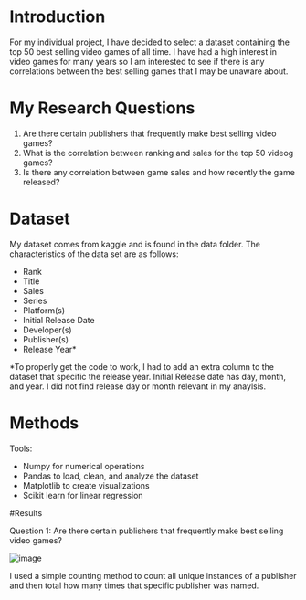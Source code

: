 # Introduction

For my individual project, I have decided to select a dataset containing the top 50 best selling video games of all time. I have had a high interest in video games for many years so I am interested to see if there is any correlations between the best selling games that I may be unaware about. 

# My Research Questions

1. Are there certain publishers that frequently make best selling video games?
2. What is the correlation between ranking and sales for the top 50 videog games?
3. Is there any correlation between game sales and how recently the game released?

# Dataset

My dataset comes from kaggle and is found in the data folder. The characteristics of the data set are as follows:

- Rank
- Title
- Sales
- Series
- Platform(s)
- Initial Release Date
- Developer(s)
- Publisher(s)
- Release Year*
  
*To properly get the code to work, I had to add an extra column to the dataset that specific the release year. Initial Release date has day, month, and year. I did not find release day or month relevant in my anaylsis.

# Methods

Tools:

- Numpy for numerical operations
- Pandas to load, clean, and analyze the dataset
- Matplotlib to create visualizations
- Scikit learn for linear regression

#Results

Question 1: Are there certain publishers that frequently make best selling video games?

![image](https://github.com/jonahfiske/DS_JF_Individual_project_video_game_sales/assets/97976436/54e2672d-f346-4024-be73-fbafa019c39a)

I used a simple counting method to count all unique instances of a publisher and then total how many times that specific publisher was named.

